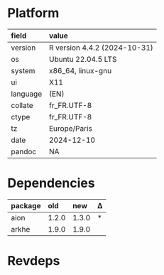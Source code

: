 # Platform

|field    |value                        |
|:--------|:----------------------------|
|version  |R version 4.4.2 (2024-10-31) |
|os       |Ubuntu 22.04.5 LTS           |
|system   |x86_64, linux-gnu            |
|ui       |X11                          |
|language |(EN)                         |
|collate  |fr_FR.UTF-8                  |
|ctype    |fr_FR.UTF-8                  |
|tz       |Europe/Paris                 |
|date     |2024-12-10                   |
|pandoc   |NA                           |

# Dependencies

|package |old   |new   |Δ  |
|:-------|:-----|:-----|:--|
|aion    |1.2.0 |1.3.0 |*  |
|arkhe   |1.9.0 |1.9.0 |   |

# Revdeps

